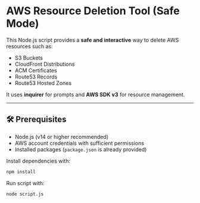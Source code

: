 # AWS Resource Deletion Tool (Safe Mode)

This Node.js script provides a **safe and interactive** way to delete AWS
resources such as:

- S3 Buckets
- CloudFront Distributions
- ACM Certificates
- Route53 Records
- Route53 Hosted Zones

It uses **inquirer** for prompts and **AWS SDK v3** for resource management.

---

## 🛠 Prerequisites

- Node.js (v14 or higher recommended)
- AWS account credentials with sufficient permissions
- Installed packages (`package.json` is already provided)

Install dependencies with:

```bash
npm install
```

Run script with:

```bash
node script.js
```
